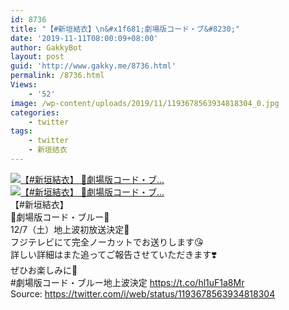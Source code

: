 ```yaml
---
id: 8736
title: "【#新垣結衣】\n&#x1f681;劇場版コード・ブ&#8230;"
date: '2019-11-11T08:00:09+08:00'
author: GakkyBot
layout: post
guid: 'http://www.gakky.me/8736.html'
permalink: /8736.html
Views:
    - '52'
image: /wp-content/uploads/2019/11/1193678563934818304_0.jpg
categories:
    - twitter
tags:
    - twitter
    - 新垣结衣
---
```


[![【#新垣結衣】
🚁劇場版コード・ブ...](http://www.yui-aragaki.org/wp-content/uploads/2019/11/1193678563934818304_0.jpg)](http://www.yui-aragaki.org/wp-content/uploads/2019/11/1193678563934818304_0.jpg)  
[![【#新垣結衣】
🚁劇場版コード・ブ...](http://www.yui-aragaki.org/wp-content/uploads/2019/11/1193678563934818304_1.jpg)](http://www.yui-aragaki.org/wp-content/uploads/2019/11/1193678563934818304_1.jpg)  
【#新垣結衣】  
🚁劇場版コード・ブルー🚁  
12/7（土）地上波初放送決定🎉  
フジテレビにて完全ノーカットでお送りします😘  
詳しい詳細はまた追ってご報告させていただきます❣️  
ぜひお楽しみに🙏  
\#劇場版コード・ブルー地上波決定 https://t.co/hl1uF1a8Mr  
Source: <https://twitter.com/i/web/status/1193678563934818304>